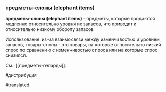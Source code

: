### предметы-слоны (elephant items)

**предметы-слоны (elephant items)** - предметы, которые продаются медленно относительно уровня их запасов, что приводит к относительно низкому обороту запасов.

Использование: из-за взаимосвязи между изменчивостью и уровнем запасов, товары-слоны - это товары, на которые относительно низкий спрос по сравнению с изменчивостью спроса или на которые спрос снизился.

См.: [[предметы-гепарды]].

#дистрибуция

#translated
